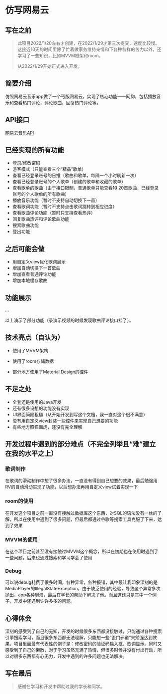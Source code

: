 # 仿写网易云

## 写在之前

> 此项目2022/1/20左右才创建，在2022/1/29才第三次提交，速度比较慢。这接近10天的时间里除了忙着做家务维持亲情和下各种各样的苦力以外，还学习了一些知识，比如MVVM框架和room。
>
> 从2022/1/29开始正式进入开发。

## 简要介绍

仿照网易云音乐app做了一个丐版网易云，实现了核心功能——网抑，包括播放音乐和查看热门评论，评论歌曲，回复热门评论等。

## API接口

[网易云音乐API](https://neteasecloudmusicapi.vercel.app/#/)

## 已经实现的所有功能

* 登录/修改密码
* 游客模式（只能查看三个“精品”歌单）
* 查看已经登录账号的日推（歌曲和歌单，每隔一个小时刷新一次）
* 查看已经登录账号的个人歌单（创建的歌单和收藏的歌单）
* 查看歌单的歌曲（由于接口限制，普通歌单只能查看~~10~~  20首歌曲，已经登录账号的个人歌单的所有歌曲）
* 播放音乐功能（暂时不支持自动切换下一首）
* 查看歌词功能（暂时不支持点击歌词跳转到相应进度）
* 查看歌曲评论功能（暂时只支持查看热评）
* 回复歌曲热评和评论歌曲功能
* 搜索歌曲功能
* 登出功能

## 之后可能会做

* 用自定义view优化歌词展示
* 增加自动切换下一首歌曲
* 增加查看普通评论功能
* 增加本地缓存歌曲

## 功能展示

<img src="http://42.192.50.23:8888/down/tdC280KlD827" style="zoom:25%;" />



<img src="http://42.192.50.23:8888/down/GkTKMGtRDJpX" style="zoom:25%;" />

以上演示了部分功能（录演示视频的时候发现歌曲评论接口挂了）。

## 技术亮点（自认为）

* 使用了MVVM架构

* 使用了room存储数据

* 部分地方使用了Material Design的控件

  

## 不足之处

* 全套还是使用的Java开发
* 还有很多设想的功能没有实现
* UI界面简陋粗糙（从开始开发到写这个文档，我一直对这个很不满意）
* 没有用自定义view封装一些控件来实现自己想要的功能
* 有些地方照猫画虎，还没有完全理解

## 开发过程中遇到的部分难点（不完全列举且“难”建立在我的水平之上）

### 歌词制作

在歌词的滑动制作中想了很多办法，一直没有得到自己想要的效果，最后勉强用RV的自动滑动实现了功能，以后想办法再用自定义view试着实现一下

### room的使用

在开发这个项目之前一直没有接触过数据库这个东西，对SQL的语法没有一丝的了解，所以在使用中遇到了很多问题，但最后都通过谷歌等搜索工具克服了下来，达到了效果

### MVVM的使用

在这个项目之前甚至没有接触过MVVM这个概念，所以在初期也在使用时遇到了一些问题，后来也通过搜索和学习学会了使用

### Debug

可以说debug耗费了很多时间，各种异常，各种报错，其中最让我印象深刻的是MediaPlayer的IllegalStateException，由于缺乏使用的经验，导致这个异常多次抛出，app各种崩溃，最后在学长的帮助下解决了他。而且这还只是其中一个例子，开发中还遇到许许多多的问题。

## 心得体会

深刻的感受到了自己的无知，开发的时候很多东西都没接触过，只能通过各种搜索引擎搜索学习，而且很多东西都无法理解，只能想一些“歪门邪道”来勉强达到效果，项目里面最有代表性的例子是：修改密码的验证码输入框、歌词显示。同时又感受到了自己的懒散，对于学习虽然充满了热情，但很多时候并没有付出行动，所以对很多东西都有心无力，开发中遇到的许多问题也无法解决。

## 写在最后

>感谢在学习和开发中帮助过我的学长和同学。









